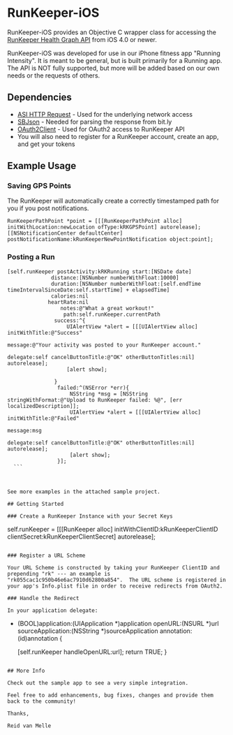 # RunKeeper-iOS

RunKeeper-iOS provides an Objective C wrapper class for accessing the [RunKeeper Health Graph API](http://developer.runkeeper.com/healthgraph) from iOS 4.0 or newer.

RunKeeper-iOS was developed for use in our iPhone fitness app "Running Intensity".  It is meant to be general, but is built primarily for a Running app.  The API is NOT fully supported, but more will be added based on our own needs or the requests of others.

## Dependencies

- [ASI HTTP Request](https://github.com/pokeb/asi-http-request) - Used for the underlying network access
- [SBJson](https://github.com/stig/json-framework.git) - Needed for parsing the response from bit.ly
- [OAuth2Client](https://github.com/nxtbgthng/OAuth2Client) - Used for OAuth2 access to RunKeeper API
- You will also need to register for a RunKeeper account, create an app, and get your tokens


## Example Usage

### Saving GPS Points

The RunKeeper will automatically create a correctly timestamped path for you if you post notifications.

  ```
  RunKeeperPathPoint *point = [[[RunKeeperPathPoint alloc] initWithLocation:newLocation ofType:kRKGPSPoint] autorelease];
  [[NSNotificationCenter defaultCenter] postNotificationName:kRunKeeperNewPointNotification object:point];
  ```
        
### Posting a Run
  ```
  [self.runKeeper postActivity:kRKRunning start:[NSDate date] 
                distance:[NSNumber numberWithFloat:10000]
                duration:[NSNumber numberWithFloat:[self.endTime timeIntervalSinceDate:self.startTime] + elapsedTime]
                calories:nil 
               heartRate:nil 
                   notes:@"What a great workout!" 
                    path:self.runKeeper.currentPath
                 success:^{
                     UIAlertView *alert = [[[UIAlertView alloc] initWithTitle:@"Success" 
                                                                      message:@"Your activity was posted to your RunKeeper account."
                                                                     delegate:self cancelButtonTitle:@"OK" otherButtonTitles:nil] autorelease];
                     [alert show];
                     
                 }
                  failed:^(NSError *err){
                      NSString *msg = [NSString stringWithFormat:@"Upload to RunKeeper failed: %@", [err localizedDescription]]; 
                      UIAlertView *alert = [[[UIAlertView alloc] initWithTitle:@"Failed" 
                                                                       message:msg
                                                                      delegate:self cancelButtonTitle:@"OK" otherButtonTitles:nil] autorelease];
                      [alert show];
                  }];
    ```



See more examples in the attached sample project.

## Getting Started

### Create a RunKeeper Instance with your Secret Keys

  ```
  self.runKeeper = [[[RunKeeper alloc] initWithClientID:kRunKeeperClientID clientSecret:kRunKeeperClientSecret] autorelease];
  ```
  
### Register a URL Scheme

Your URL Scheme is constructed by taking your RunKeeper ClientID and prepending "rk" --- an example is "rk055cac1c950b46e6ac7910d62800a854".  The URL scheme is registered in your app's Info.plist file in order to receive redirects from OAuth2.

### Handle the Redirect

In your application delegate:

  ```
  - (BOOL)application:(UIApplication *)application openURL:(NSURL *)url sourceApplication:(NSString *)sourceApplication annotation:(id)annotation {
    
    [self.runKeeper handleOpenURL:url];
    return TRUE;
  }
  ```
  
## More Info

Check out the sample app to see a very simple integration.

Feel free to add enhancements, bug fixes, changes and provide them back to the community!

Thanks,

Reid van Melle

